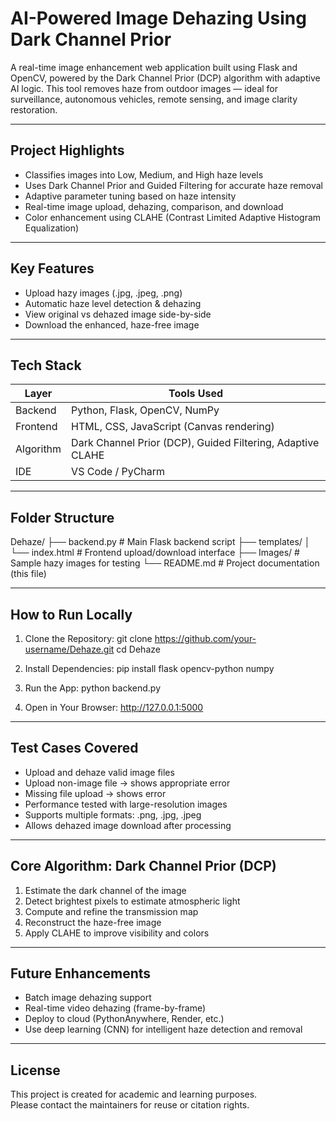 # AI-Powered Image Dehazing Using Dark Channel Prior

A real-time image enhancement web application built using Flask and OpenCV, powered by the Dark Channel Prior (DCP) algorithm with adaptive AI logic. This tool removes haze from outdoor images — ideal for surveillance, autonomous vehicles, remote sensing, and image clarity restoration.

---

## Project Highlights

- Classifies images into Low, Medium, and High haze levels
- Uses Dark Channel Prior and Guided Filtering for accurate haze removal
- Adaptive parameter tuning based on haze intensity
- Real-time image upload, dehazing, comparison, and download
- Color enhancement using CLAHE (Contrast Limited Adaptive Histogram Equalization)

---

## Key Features

- Upload hazy images (.jpg, .jpeg, .png)
- Automatic haze level detection & dehazing
- View original vs dehazed image side-by-side
- Download the enhanced, haze-free image

---

## Tech Stack

| Layer        | Tools Used                                                 |
|--------------|------------------------------------------------------------|
| Backend      | Python, Flask, OpenCV, NumPy                               |
| Frontend     | HTML, CSS, JavaScript (Canvas rendering)                   |
| Algorithm    | Dark Channel Prior (DCP), Guided Filtering, Adaptive CLAHE |
| IDE          | VS Code / PyCharm                                          |

---

## Folder Structure

Dehaze/
├── backend.py           # Main Flask backend script
├── templates/
│   └── index.html       # Frontend upload/download interface
├── Images/              # Sample hazy images for testing
└── README.md            # Project documentation (this file)

---

## How to Run Locally

1. Clone the Repository:
git clone https://github.com/your-username/Dehaze.git
cd Dehaze

2. Install Dependencies:
pip install flask opencv-python numpy

3. Run the App:
python backend.py

4. Open in Your Browser:
http://127.0.0.1:5000

---

## Test Cases Covered

- Upload and dehaze valid image files
- Upload non-image file → shows appropriate error
- Missing file upload → shows error
- Performance tested with large-resolution images
- Supports multiple formats: .png, .jpg, .jpeg
- Allows dehazed image download after processing

---

## Core Algorithm: Dark Channel Prior (DCP)

1. Estimate the dark channel of the image
2. Detect brightest pixels to estimate atmospheric light
3. Compute and refine the transmission map
4. Reconstruct the haze-free image
5. Apply CLAHE to improve visibility and colors

---

## Future Enhancements

- Batch image dehazing support
- Real-time video dehazing (frame-by-frame)
- Deploy to cloud (PythonAnywhere, Render, etc.)
- Use deep learning (CNN) for intelligent haze detection and removal

---

## License

This project is created for academic and learning purposes.  
Please contact the maintainers for reuse or citation rights.
